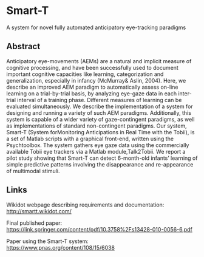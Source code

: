 # Smart-T
 A system for novel fully automated anticipatory eye-tracking paradigms

## Abstract
 Anticipatory eye-movements (AEMs) are a natural and implicit measure of cognitive processing, and have been successfully used to document important cognitive capacities like learning, categorization and generalization, especially in infancy (McMurray& Aslin, 2004).  Here, we describe an improved AEM paradigm to automatically assess on-line learning on a trial-by-trial basis, by analyzing eye-gaze data in each inter-trial interval of a training phase. Different measures of learning can be evaluated simultaneously. We describe the implementation of a system for designing and running a variety of such AEM paradigms. Additionally, this system is capable of a wider variety of gaze-contingent paradigms, as well as implementations of standard non-contingent paradigms.  Our system, Smart-T (System forMonitoring Anticipations in Real Time with the Tobii), is a set of Matlab scripts with a graphical front-end, written using the Psychtoolbox. The system gathers eye gaze data using the commercially available Tobii eye trackers via a Matlab module,Talk2Tobii. We report a pilot study showing that Smart-T can detect 6-month-old infants’ learning of simple predictive patterns involving the disappearance and re-appearance of multimodal stimuli.

## Links
  Wikidot webpage describing requirements and documentation: http://smartt.wikidot.com/

  Final published paper: https://link.springer.com/content/pdf/10.3758%2Fs13428-010-0056-6.pdf
  
  Paper using the Smart-T system: https://www.pnas.org/content/108/15/6038
